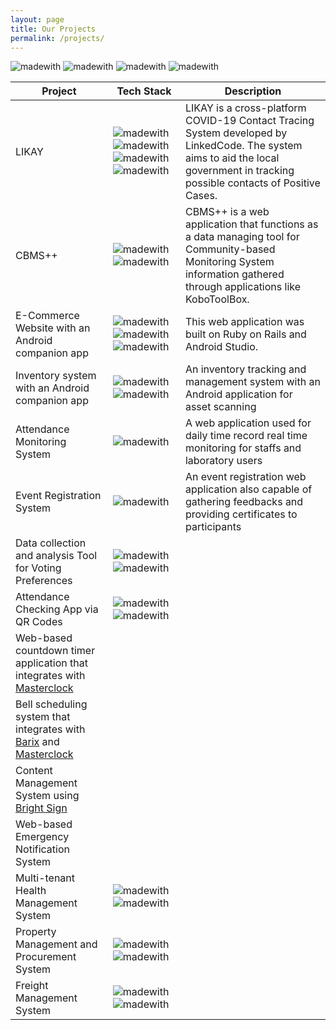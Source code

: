 ```yaml
---
layout: page
title: Our Projects
permalink: /projects/
---
```

![madewith](https://badgen.net/badge/badge/6/red?label=ror)
![madewith](https://badgen.net/badge/badge/8/green?label=android)
![madewith](https://badgen.net/badge/badge/1/grey?label=ios)
![madewith](https://badgen.net/badge/badge/3/violet?label=php)

| Project                                                                                                                     | Tech Stack                                                                                                                                                                                                                                                                            | Description                                                                                                                                                                     |
|-----------------------------------------------------------------------------------------------------------------------------|---------------------------------------------------------------------------------------------------------------------------------------------------------------------------------------------------------------------------------------------------------------------------------------|---------------------------------------------------------------------------------------------------------------------------------------------------------------------------------|
| LIKAY                                                                                                                       | ![madewith](https://badgen.net/badge/badge/ruby/red?label=made+with) ![madewith](https://badgen.net/badge/badge/js/blue?label=made+with) ![madewith](https://badgen.net/badge/badge/android/green?label=made+for) ![madewith](https://badgen.net/badge/badge/ios/grey?label=made+for) | LIKAY is a cross-platform COVID-19 Contact Tracing System developed by LinkedCode. The system aims to aid the local government in tracking possible contacts of Positive Cases. |
| CBMS++                                                                                                                      | ![madewith](https://badgen.net/badge/badge/ruby/red?label=made+with) ![madewith](https://badgen.net/badge/badge/js/blue?label=made+with)                                                                                                                                              | CBMS++ is a web application that functions as a data managing tool for Community-based Monitoring System information gathered through applications like KoboToolBox.            |
| E-Commerce Website with an Android companion app                                                                            | ![madewith](https://badgen.net/badge/badge/ruby/red?label=made+with) ![madewith](https://badgen.net/badge/badge/js/blue?label=made+with) ![madewith](https://badgen.net/badge/badge/android/green?label=made+for)                                                                     | This web application was built on Ruby on Rails and Android Studio.                                                                                                             |
| Inventory system with an Android companion app                                                                              | ![madewith](https://badgen.net/badge/badge/php/violet?label=made+with) ![madewith](https://badgen.net/badge/badge/android/green?label=made+for)                                                                                                                                       | An inventory tracking and management system with an Android application for asset scanning                                                                                      |
| Attendance Monitoring System                                                                                                | ![madewith](https://badgen.net/badge/badge/php/violet?label=made+with)                                                                                                                                                                                                                | A web application used for daily time record real time monitoring for staffs and laboratory users                                                                               |
| Event Registration System                                                                                                   | ![madewith](https://badgen.net/badge/badge/laravel/orange?label=made+with)                                                                                                                                                                                                            | An event registration web application also capable of gathering feedbacks and providing certificates to participants                                                            |
| Data collection and analysis Tool for Voting Preferences                                                                    | ![madewith](https://badgen.net/badge/badge/php/violet?label=made+with) ![madewith](https://badgen.net/badge/badge/android/green?label=made+for)                                                                                                                                       |                                                                                                                                                                                 |
| Attendance Checking App via QR Codes                                                                                        | ![madewith](https://badgen.net/badge/badge/php/violet?label=made+with) ![madewith](https://badgen.net/badge/badge/android/green?label=made+for)                                                                                                                                       |                                                                                                                                                                                 |
| Web-based countdown timer application that integrates with [Masterclock](https://www.masterclock.com/)                      |                                                                                                                                                                                                                                                                                       |                                                                                                                                                                                 |
| Bell scheduling system that integrates with [Barix](https://www.barix.com/) and [Masterclock](https://www.masterclock.com/) |                                                                                                                                                                                                                                                                                       |                                                                                                                                                                                 |
| Content Management System using [Bright Sign](https://www.brightsign.biz/)                                                  |                                                                                                                                                                                                                                                                                       |                                                                                                                                                                                 |
| Web-based Emergency Notification System                                                                                     |                                                                                                                                                                                                                                                                                       |                                                                                                                                                                                 |
| Multi-tenant Health Management System                                                                                       | ![madewith](https://badgen.net/badge/badge/ruby/red?label=made+with) ![madewith](https://badgen.net/badge/badge/angularjs/blue?label=made+with)                                                                                                                                       |                                                                                                                                                                                 |
| Property Management and Procurement System                                                                                  | ![madewith](https://badgen.net/badge/badge/ruby/red?label=made+with) ![madewith](https://badgen.net/badge/badge/reactjs/blue?label=made+with)                                                                                                                                         |                                                                                                                                                                                 |
| Freight Management System                                                                                                   | ![madewith](https://badgen.net/badge/badge/ruby/red?label=made+with) ![madewith](https://badgen.net/badge/badge/js/blue?label=made+with)                                                                                                                                              |                                                                                                                                                                                 |
